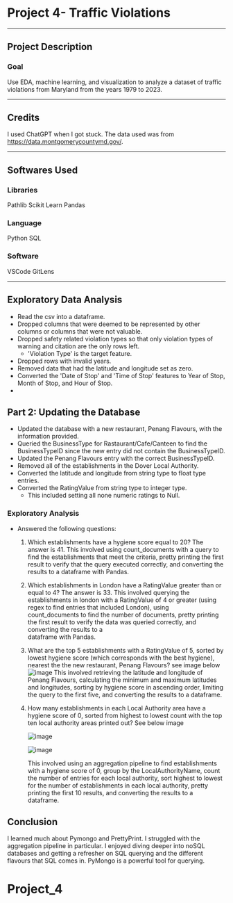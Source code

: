 # Project 4- Traffic Violations
------------
## Project Description

### Goal
Use EDA, machine learning, and visualization to analyze a dataset of traffic violations from Maryland from the years 1979 to 2023. 

------------
## Credits
I used ChatGPT when I got stuck. The data used was from https://data.montgomerycountymd.gov/.

------------
## Softwares Used
### Libraries
Pathlib
Scikit Learn
Pandas

### Language
Python
SQL

### Software
VSCode
GitLens

------------
## Exploratory Data Analysis
   -  Read the csv into a dataframe.
   -  Dropped columns that were deemed to be represented by other columns or columns that were not valuable.
   -  Dropped safety related violation types so that only violation types of warning and citation are the only rows left.
      -  'Violation Type' is the target feature.
   -  Dropped rows with invalid years.
   -  Removed data that had the latitude and longitude set as zero.
   -  Converted the 'Date of Stop' and 'Time of Stop' features to Year of Stop, Month of Stop, and Hour of Stop.
   -


## Part 2: Updating the Database
- Updated the database with a new restaurant, Penang Flavours, with the information provided.
- Queried the BusinessType for Rastaurant/Cafe/Canteen to find the BusinessTypeID since the new entry did not contain the BusinessTypeID.
- Updated the Penang Flavours entry with the correct BusinessTypeID.
- Removed all of the establishments in the Dover Local Authority.
- Converted the latitude and longitude from string type to float type entries.
- Converted the RatingValue from string type to integer type.
    - This included setting all none numeric ratings to Null.

### Exploratory Analysis
- Answered the following questions:
  1. Which establishments have a hygiene score equal to 20? The answer is 41.
     This involved using count_documents with a query to find the establishments that meet the criteria, pretty printing the first result to verify that the query       executed correctly, and converting the results to a dataframe with Pandas.
  2. Which establishments in London have a RatingValue greater than or equal to 4? The answer is 33.
     This involved querying the establishments in london with a RatingValue of 4 or greater (using regex to find entries that included London), using     
     count_documents to find the number of documents, pretty printing the first result to verify the data was queried correctly, and converting the results to a   
     dataframe with Pandas.
  3. What are the top 5 establishments with a RatingValue of 5, sorted by lowest hygiene score (which corresponds with the best hygiene), nearest the the new            restaurant, Penang Flavours? see image below
     ![image](https://github.com/SamanthaMcKay/NoSQL-Challenge/assets/132176159/30d5ad9e-2f9b-4d22-8c79-977e481e0857)
    This involved retrieving the latitude and longitude of Penang Flavours, calculating the minimum and maximum latitudes and longitudes, sorting by hygiene score       in ascending order, limiting the query to the first five, and converting the results to a dataframe.
  4. How many establishments in each Local Authority area have a hygiene score of 0, sorted from highest to lowest count with the top ten local authority areas           printed out? See below image

     ![image](https://github.com/SamanthaMcKay/NoSQL-Challenge/assets/132176159/e480da9a-3723-49e9-8140-b296b0ced81f)

     ![image](https://github.com/SamanthaMcKay/NoSQL-Challenge/assets/132176159/3423a6d9-16dd-4ded-9602-da3151503ffb)

     This involved using an aggregation pipeline to find establishments with a hygiene score of 0, group by the LocalAuthorityName, count the number of entries for     each local authority, sort highest to lowest for the number of establishments in each local authority, pretty printing the first 10 results, and converting the     results to a dataframe.

## Conclusion
I learned much about Pymongo and PrettyPrint. I struggled with the aggregation pipeline in particular. I enjoyed diving deeper into noSQL databases and getting a refresher on SQL querying and the different flavours that SQL comes in. PyMongo is a powerful tool for querying. 
# Project_4